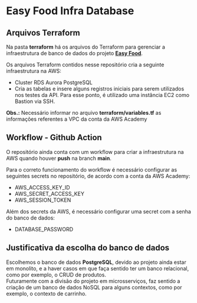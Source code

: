 # Easy Food Infra Database

## Arquivos Terraform
Na pasta **terraform** há os arquivos do Terraform para gerenciar a infraestrutura de banco de dados do projeto **[Easy Food](https://github.com/5soat-acme/easy-food)**.

Os arquivos Terraform contidos nesse repositório cria a seguinte infraestrutura na AWS:
- Cluster RDS Aurora PostgreSQL
- Cria as tabelas e insere alguns registros iniciais para serem utilizados nos testes da API. Para esse ponto, é utilizado uma instância EC2 como Bastion via SSH.

**Obs.:** Necessário informar no arquivo **terraform/variables.tf** as informações referentes a VPC da conta da AWS Academy

## Workflow - Github Action
O repositório ainda conta com um workflow para criar a infraestrutura na AWS quando houver **push** na branch **main**.

Para o correto funcionamento do workflow é necessário configurar as seguintes secrets no repositório, de acordo com a conta da AWS Academy:
- AWS_ACCESS_KEY_ID
- AWS_SECRET_ACCESS_KEY
- AWS_SESSION_TOKEN

Além dos secrets da AWS, é necessário configurar uma secret com a senha do banco de dados:
- DATABASE_PASSWORD

## Justificativa da escolha do banco de dados
Escolhemos o banco de dados **PostgreSQL**, devido ao projeto ainda estar em monolito, e a haver casos em que faça sentido ter um banco relacional, como por exemplo, o CRUD de produtos. <br>
Futuramente com a divisão do projeto em microsserviços, faz sentido a criação de um banco de dados NoSQL para alguns contextos, como por exemplo, o contexto de carrinho.